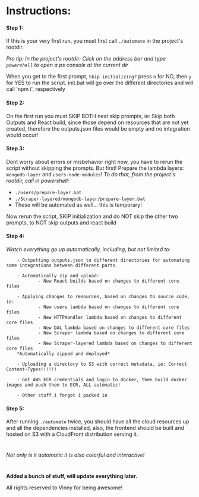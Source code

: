 # Instructions:

#### Step 1:
If this is your very first run, you must first call `./automate` in the project's rootdir.

*Pro tip: In the project's rootdir: Click on the address bar and type `powershell` to open a ps console at the current dir*

When you get to the first prompt, `Skip initializing?` press `n` for NO, then `y` for YES to run the script.
init.bat will go over the different directories and will call 'npm i', respectively

#### Step 2:
On the first run you must SKIP BOTH next skip prompts, ie: Skip both Outputs and React build,
since those depend on resources that are not yet created, therefore the outputs.json files would be empty and no integration would occur!

#### Step 3:
Dont worry about errors or misbehavior right now, you have to rerun the script without skipping the prompts.
But first! Prepare the lambda layers: `mongodb-layer` and `users-node-modules`!
*To do that, from the project's rootdir, call in powershell:*
* `./users/prepare-layer.bat`
* `./Scraper-layered/mongodb-layer/prepare-layer.bat`
* These will be automated as well... this is temporary!

Now rerun the script, SKIP initialization and do NOT skip the other two prompts, to NOT skip outputs and react build
        
#### Step 4:
*Watch everything go up automatically, including, but not limited to:*
        
        - Outputting outputs.json to different directories for automating some integrations between different parts

        - Automatically zip and upload:
                - New React builds based on changes to different core files

        - Applying changes to resources, based on changes to source code, ie:
                - New users lambda based on changes to different core files
                - New HTTPHandler lambda based on changes to different core files
                - New DAL lambda based on changes to different core files
                - New Scraper lambda based on changes to different core files
                - New Scraper-layered lambda based on changes to different core files
        *Automatically zipped and deployed*

        - Uploading a directory to S3 with correct metadata, ie: Correct Content-Types!!!!!!

        - Get AWS ECR credentials and login to docker, then build docker images and push them to ECR, ALL automatic!

        - Other stuff i forgot i packed in
        
#### Step 5:
After running `./automate` twice, you should have all the cloud resources up and all the dependencies installed, also, the frontend should be built and hosted on S3 with a CloudFront distribution serving it.

#

###### Not only is it automatic it is also colorful and interactive!

#

**Added a bunch of stuff, will update everything later.**

All rights reserved to Vinny for being awesome!
